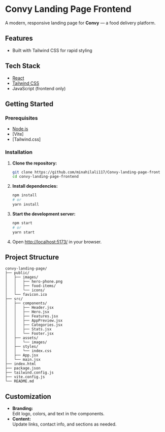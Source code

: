 # Convy Landing Page Frontend

A modern, responsive landing page for **Convy** — a food delivery platform.

## Features

- Built with Tailwind CSS for rapid styling

## Tech Stack

- [React](https://react.dev/)
- [Tailwind CSS](https://tailwindcss.com/)
- JavaScript (frontend only)

## Getting Started

### Prerequisites

- [Node.js](https://nodejs.org/)
- [Vite]
- [Tailwind.css]

### Installation

1. **Clone the repository:**
   ```sh
   git clone https://github.com/minahilali117/Convy-landing-page-frontend/tree/main
   cd convy-landing-page-frontend
   ```

2. **Install dependencies:**
   ```sh
   npm install
   # or
   yarn install
   ```

3. **Start the development server:**
   ```sh
   npm start
   # or
   yarn start
   ```

4. Open [http://localhost:5173/](http://localhost:5173/) in your browser.

## Project Structure

```
convy-landing-page/
├── public/
│   ├── images/
│   │   ├── hero-phone.png
│   │   ├── food-items/
│   │   └── icons/
│   └── favicon.ico
├── src/
│   ├── components/
│   │   ├── Header.jsx
│   │   ├── Hero.jsx
│   │   ├── Features.jsx
│   │   ├── AppPreview.jsx
│   │   ├── Categories.jsx
│   │   ├── Stats.jsx
│   │   └── Footer.jsx
│   ├── assets/
│   │   └── images/
│   ├── styles/
│   │   └── index.css
│   ├── App.jsx
│   └── main.jsx
├── index.html
├── package.json
├── tailwind.config.js
├── vite.config.js
└── README.md
```

## Customization

- **Branding:**  
  Edit logo, colors, and text in the components.
- **Content:**  
  Update links, contact info, and sections as needed.

